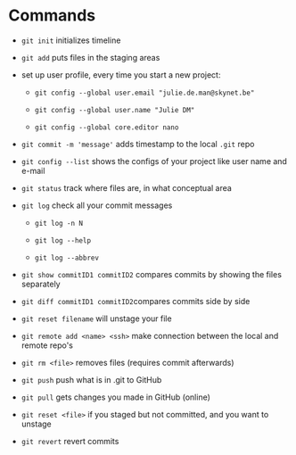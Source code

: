 # Commands

- `git init` initializes timeline

- `git add` puts files in the staging areas

- set up user profile, every time you start a new project: 
  
  - `git config --global user.email "julie.de.man@skynet.be"`
  
  - `git config --global user.name "Julie DM"`
  
  - `git config --global core.editor nano`

- `git commit -m 'message'` adds timestamp to the local `.git` repo

- `git config --list` shows the configs of your project like user name and e-mail

- `git status` track where files are, in what conceptual area

- `git log` check all your commit messages
  
  - `git log -n N`
  
  - `git log --help`
  
  - `git log --abbrev`

- `git show commitID1 commitID2` compares commits by showing the files separately 

- `git diff commitID1 commitID2`compares commits side by side

- `git reset filename` will unstage your file

- `git remote add <name> <ssh>` make connection between the local and remote repo's

- `git rm <file>` removes files (requires commit afterwards)

- `git push` push what is in .git to GitHub

- `git pull` gets changes you made in GitHub (online)

- `git reset <file>` if you staged but not committed, and you want to unstage

- `git revert` revert commits
